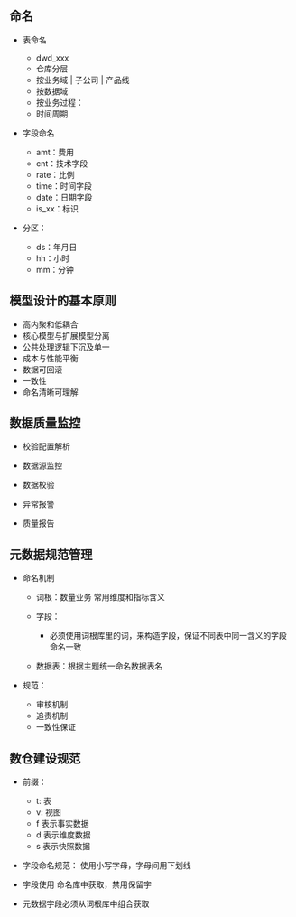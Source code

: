 
## 命名
- 表命名
  - dwd_xxx
  - 仓库分层
  - 按业务域 | 子公司 | 产品线
  - 按数据域
  - 按业务过程：
  - 时间周期

- 字段命名
  - amt：费用
  - cnt：技术字段
  - rate：比例
  - time：时间字段
  - date：日期字段
  - is_xx：标识

- 分区：
  - ds：年月日
  - hh：小时
  - mm：分钟


## 模型设计的基本原则
- 高内聚和低耦合
- 核心模型与扩展模型分离
- 公共处理逻辑下沉及单一
- 成本与性能平衡
- 数据可回滚
- 一致性
- 命名清晰可理解


## 数据质量监控
- 校验配置解析

- 数据源监控

- 数据校验

- 异常报警

- 质量报告


## 元数据规范管理
- 命名机制
  - 词根：数量业务 常用维度和指标含义
  - 字段：
    - 必须使用词根库里的词，来构造字段，保证不同表中同一含义的字段命名一致

  - 数据表：根据主题统一命名数据表名

- 规范：
  - 审核机制
  - 追责机制
  - 一致性保证

## 数仓建设规范
- 前缀：
  - t: 表
  - v: 视图
  - f 表示事实数据
  - d 表示维度数据
  - s 表示快照数据

- 字段命名规范： 使用小写字母，字母间用下划线

- 字段使用 命名库中获取，禁用保留字

- 元数据字段必须从词根库中组合获取
